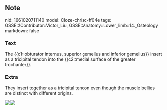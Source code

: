 ## Note
nid: 1661020711140
model: Cloze-chrisc-ff04e
tags: GSSE::!Contributor::Victor_Liu, GSSE::Anatomy::Lower_limb::14._Osteology
markdown: false

### Text
The {{c1::obturator internus, superior gemellus and inferior gemellus}} insert as a tricipital tendon into the {{c2::medial surface of the greater trochanter}}.

### Extra
They insert together as a tricipital tendon even though the muscle
bellies are distinct with different origins.
<div><img src=
"paste-f68610c042d81aa5227e476cefd4fa68e0dfd74f.jpg"><img src= 
"paste-4c542580a45d4b67b9b99db9310acb1283933896.jpg"></div>
